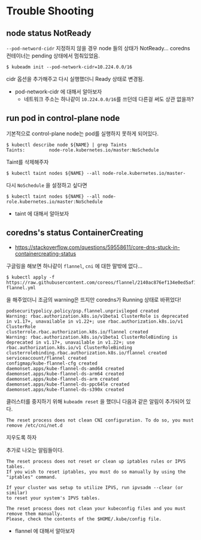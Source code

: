 # Trouble Shooting

## node status NotReady
`--pod-netword-cidr` 지정하지 않을 경우 node 들의 상태가 NotReady... coredns 컨테이너는 pending 상태에서 멈춰있었음.
```
$ kubeadm init --pod-network-cidr=10.224.0.0/16
```
cidr 옵션을 추가해주고 다시 실행했더니 Ready 상태로 변경됨.

- pod-network-cidr 에 대해서 알아보자
    - 네트워크 주소는 하나같이 `10.224.0.0/16`를 쓰던데 다른걸 써도 상관 없을까?

## run pod in control-plane node
기본적으로 control-plane node는 pod를 실행하지 못하게 되어있다.
```
$ kubectl describe node ${NAME} | grep Taints
Taints:         node-role.kubernetes.io/master:NoSchedule 
```


Taint를 삭제해주자
```
$ kubectl taint nodes ${NAME} --all node-role.kubernetes.io/master-
```

다시 `NoSchedule` 을 설정하고 싶다면
```
$ kubectl taint nodes ${NAME} --all node-role.kubernetes.io/master:NoSchedule
```

- taint 에 대해서 알아보자



## coredns's status ContainerCreating
- https://stackoverflow.com/questions/59558611/core-dns-stuck-in-containercreating-status


구글링을 해보면 하나같이 `flannel`, `cni` 에 대한 말밖에 없다...
```
$ kubectl apply -f https://raw.githubusercontent.com/coreos/flannel/2140ac876ef134e0ed5af15c65e414cf26827915/Documentation/kube-flannel.yml
```
을 해주었더니 조금의 warning은 뜨지만 coredns가 Running 상태로 바뀌었다!

```
podsecuritypolicy.policy/psp.flannel.unprivileged created
Warning: rbac.authorization.k8s.io/v1beta1 ClusterRole is deprecated in v1.17+, unavailable in v1.22+; use rbac.authorization.k8s.io/v1 ClusterRole
clusterrole.rbac.authorization.k8s.io/flannel created
Warning: rbac.authorization.k8s.io/v1beta1 ClusterRoleBinding is deprecated in v1.17+, unavailable in v1.22+; use rbac.authorization.k8s.io/v1 ClusterRoleBinding
clusterrolebinding.rbac.authorization.k8s.io/flannel created
serviceaccount/flannel created
configmap/kube-flannel-cfg created
daemonset.apps/kube-flannel-ds-amd64 created
daemonset.apps/kube-flannel-ds-arm64 created
daemonset.apps/kube-flannel-ds-arm created
daemonset.apps/kube-flannel-ds-ppc64le created
daemonset.apps/kube-flannel-ds-s390x created
```

클러스터를 중지하기 위해 `kubeadm reset` 을 했더니 다음과 같은 알림이 추가되어 있다.
```
The reset process does not clean CNI configuration. To do so, you must remove /etc/cni/net.d
```
지우도록 하자

추가로 나오는 알림들이다.
```
The reset process does not reset or clean up iptables rules or IPVS tables.
If you wish to reset iptables, you must do so manually by using the "iptables" command.

If your cluster was setup to utilize IPVS, run ipvsadm --clear (or similar)
to reset your system's IPVS tables.

The reset process does not clean your kubeconfig files and you must remove them manually.
Please, check the contents of the $HOME/.kube/config file.
```

- flannel 에 대해서 알아보자